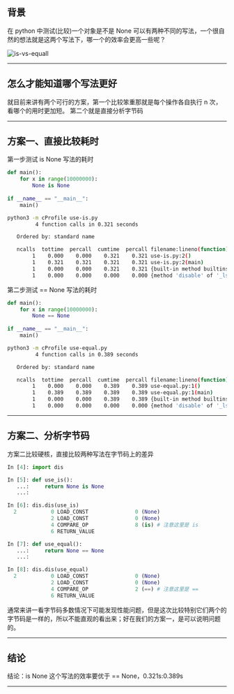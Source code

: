 ## 背景
在 python 中测试(比较)一个对象是不是 None 可以有两种不同的写法，一个很自然的想法就是这两个写法下，哪一个的效率会更高一些呢？

![is-vs-equall](static/2020-8/is-vs-equal.png)


---


## 怎么才能知道哪个写法更好
就目前来讲有两个可行的方案，第一个比较笨重那就是每个操作各自执行 n 次，看哪个的用时更加短。 第二个就是直接分析字节码

--- 

## 方案一、直接比较耗时
   
第一步测试 is None 写法的耗时

```python
def main():
    for x in range(10000000):
        None is None
    
if __name__ == "__main__":
    main()
```

```bash
python3 -m cProfile use-is.py 
         4 function calls in 0.321 seconds

   Ordered by: standard name

   ncalls  tottime  percall  cumtime  percall filename:lineno(function)
        1    0.000    0.000    0.321    0.321 use-is.py:2()
        1    0.321    0.321    0.321    0.321 use-is.py:2(main)
        1    0.000    0.000    0.321    0.321 {built-in method builtins.exec}
        1    0.000    0.000    0.000    0.000 {method 'disable' of '_lsprof.Profiler'objects}
```

第二步测试 == None 写法的耗时

```python
def main():
    for x in range(10000000):
        None == None
    
if __name__ == "__main__":
    main()     
```

```bash
python3 -m cProfile use-equal.py 
         4 function calls in 0.389 seconds

   Ordered by: standard name

   ncalls  tottime  percall  cumtime  percall filename:lineno(function)
        1    0.000    0.000    0.389    0.389 use-equal.py:1()
        1    0.389    0.389    0.389    0.389 use-equal.py:1(main)
        1    0.000    0.000    0.389    0.389 {built-in method builtins.exec}
        1    0.000    0.000    0.000    0.000 {method 'disable' of '_lsprof.Profiler'objects}
```
   
---

## 方案二、分析字节码

方案二比较硬核，直接比较两种写法在字节码上的差异
```python
In [4]: import dis                                                              

In [5]: def use_is(): 
   ...:     return None is None 
   ...:                                                                         

In [6]: dis.dis(use_is)                                                         
  2           0 LOAD_CONST               0 (None)
              2 LOAD_CONST               0 (None)
              4 COMPARE_OP               8 (is) # 注意这里是 is
              6 RETURN_VALUE

In [7]: def use_equal(): 
   ...:     return None == None 
   ...:                                                                         

In [8]: dis.dis(use_equal)                                                      
  2           0 LOAD_CONST               0 (None)
              2 LOAD_CONST               0 (None)
              4 COMPARE_OP               2 (==) # 注意这里是 ==
              6 RETURN_VALUE
``` 

通常来讲一看字节码多数情况下可能发现性能问题，但是这次比较特别它们两个的字节码是一样的，所以不能直观的看出来；好在我们的方案一，是可以说明问题的。

---


## 结论
结论：is None 这个写法的效率要优于 == None，0.321s:0.389s

---

